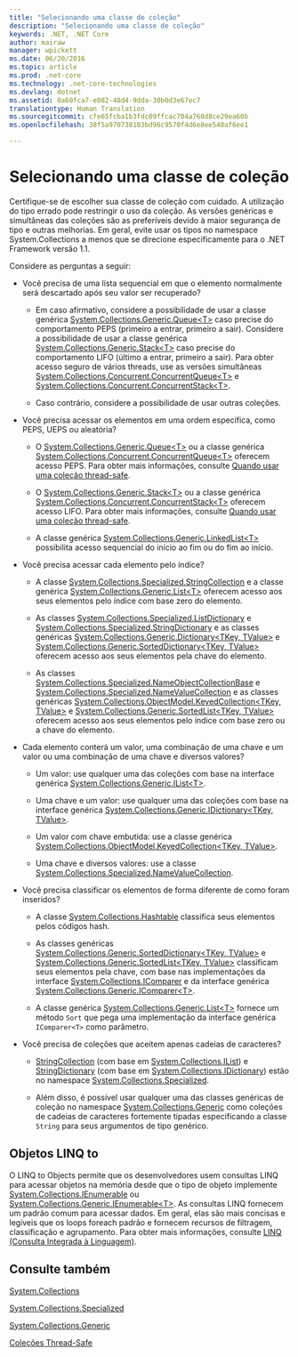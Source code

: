 ```yaml
---
title: "Selecionando uma classe de coleção"
description: "Selecionando uma classe de coleção"
keywords: .NET, .NET Core
author: mairaw
manager: wpickett
ms.date: 06/20/2016
ms.topic: article
ms.prod: .net-core
ms.technology: .net-core-technologies
ms.devlang: dotnet
ms.assetid: 0a60fca7-e082-48d4-9dda-30b0d3e67ec7
translationtype: Human Translation
ms.sourcegitcommit: cfe65fcba1b3fdc09ffcac704a760d8ce29ea60b
ms.openlocfilehash: 38f5a970738103bd96c9570f4d6e8ee540af6ee1

---
```


# <a name="selecting-a-collection-class"></a>Selecionando uma classe de coleção

Certifique-se de escolher sua classe de coleção com cuidado. A utilização do tipo errado pode restringir o uso da coleção. As versões genéricas e simultâneas das coleções são as preferíveis devido à maior segurança de tipo e outras melhorias. Em geral, evite usar os tipos no namespace System.Collections a menos que se direcione especificamente para o .NET Framework versão 1.1. 

Considere as perguntas a seguir:

* Você precisa de uma lista sequencial em que o elemento normalmente será descartado após seu valor ser recuperado? 

    * Em caso afirmativo, considere a possibilidade de usar a classe genérica [System.Collections.Generic.Queue&lt;T&gt;](https://docs.microsoft.com/dotnet/core/api/System.Collections.Generic.Queue-1) caso precise do comportamento PEPS (primeiro a entrar, primeiro a sair). Considere a possibilidade de usar a classe genérica [System.Collections.Generic.Stack&lt;T&gt;](https://docs.microsoft.com/dotnet/core/api/System.Collections.Generic.Stack-1) caso precise do comportamento LIFO (último a entrar, primeiro a sair). Para obter acesso seguro de vários threads, use as versões simultâneas [System.Collections.Concurrent.ConcurrentQueue&lt;T&gt;](https://docs.microsoft.com/dotnet/core/api/System.Collections.Concurrent.ConcurrentQueue-1) e [System.Collections.Concurrent.ConcurrentStack&lt;T&gt;](https://docs.microsoft.com/dotnet/core/api/System.Collections.Concurrent.ConcurrentStack-1).
    
    * Caso contrário, considere a possibilidade de usar outras coleções.
    
* Você precisa acessar os elementos em uma ordem específica, como PEPS, UEPS ou aleatória?

    * O [System.Collections.Generic.Queue&lt;T&gt;](https://docs.microsoft.com/dotnet/core/api/System.Collections.Generic.Queue-1) ou a classe genérica [System.Collections.Concurrent.ConcurrentQueue&lt;T&gt;](https://docs.microsoft.com/dotnet/core/api/System.Collections.Concurrent.ConcurrentQueue-1) oferecem acesso PEPS. Para obter mais informações, consulte [Quando usar uma coleção thread-safe](threadsafe/when-to-use-a-thread-safe-collection.md).
    
    * O [System.Collections.Generic.Stack&lt;T&gt;](https://docs.microsoft.com/dotnet/core/api/System.Collections.Generic.Stack-1) ou a classe genérica [System.Collections.Concurrent.ConcurrentStack&lt;T&gt;](https://docs.microsoft.com/dotnet/core/api/System.Collections.Concurrent.ConcurrentStack-1) oferecem acesso LIFO. Para obter mais informações, consulte [Quando usar uma coleção thread-safe](threadsafe/when-to-use-a-thread-safe-collection.md).
    
    * A classe genérica [System.Collections.Generic.LinkedList&lt;T&gt;](https://docs.microsoft.com/dotnet/core/api/System.Collections.Generic.LinkedList-1) possibilita acesso sequencial do início ao fim ou do fim ao início.
    
* Você precisa acessar cada elemento pelo índice? 

    * A classe [System.Collections.Specialized.StringCollection](https://docs.microsoft.com/dotnet/core/api/System.Collections.Specialized.StringCollection) e a classe genérica [System.Collections.Generic.List&lt;T&gt;](https://docs.microsoft.com/dotnet/core/api/System.Collections.Generic.List-1) oferecem acesso aos seus elementos pelo índice com base zero do elemento. 
    
    * As classes [System.Collections.Specialized.ListDictionary](https://docs.microsoft.com/dotnet/core/api/System.Collections.Specialized.ListDictionary) e [System.Collections.Specialized.StringDictionary](https://docs.microsoft.com/dotnet/core/api/System.Collections.Specialized.StringDictionary) e as classes genéricas [System.Collections.Generic.Dictionary&lt;TKey, TValue&gt;](https://docs.microsoft.com/dotnet/core/api/System.Collections.Generic.Dictionary-2) e [System.Collections.Generic.SortedDictionary&lt;TKey, TValue&gt;](https://docs.microsoft.com/dotnet/core/api/System.Collections.Generic.SortedDictionary-2) oferecem acesso aos seus elementos pela chave do elemento.
    
    * As classes [System.Collections.Specialized.NameObjectCollectionBase](https://docs.microsoft.com/dotnet/core/api/System.Collections.Specialized.NameObjectCollectionBase) e [System.Collections.Specialized.NameValueCollection](https://docs.microsoft.com/dotnet/core/api/System.Collections.Specialized.NameValueCollection) e as classes genéricas [System.Collections.ObjectModel.KeyedCollection&lt;TKey, TValue&gt;](https://docs.microsoft.com/dotnet/core/api/System.Collections.ObjectModel.KeyedCollection-2) e [System.Collections.Generic.SortedList&lt;TKey, TValue&gt;](https://docs.microsoft.com/dotnet/core/api/System.Collections.Generic.SortedList-2) oferecem acesso aos seus elementos pelo índice com base zero ou a chave do elemento.
    
* Cada elemento conterá um valor, uma combinação de uma chave e um valor ou uma combinação de uma chave e diversos valores? 

    * Um valor: use qualquer uma das coleções com base na interface genérica [System.Collections.Generic.IList&lt;T&gt;](https://docs.microsoft.com/dotnet/core/api/System.Collections.Generic.IList-1).
    
    * Uma chave e um valor: use qualquer uma das coleções com base na interface genérica [System.Collections.Generic.IDictionary&lt;TKey, TValue&gt;](https://docs.microsoft.com/dotnet/core/api/System.Collections.Generic.IDictionary-2).
    
    * Um valor com chave embutida: use a classe genérica [System.Collections.ObjectModel.KeyedCollection&lt;TKey, TValue&gt;](https://docs.microsoft.com/dotnet/core/api/System.Collections.ObjectModel.KeyedCollection-2).
    
    * Uma chave e diversos valores: use a classe [System.Collections.Specialized.NameValueCollection](https://docs.microsoft.com/dotnet/core/api/System.Collections.Specialized.NameValueCollection).
    
* Você precisa classificar os elementos de forma diferente de como foram inseridos? 

    * A classe [System.Collections.Hashtable](https://docs.microsoft.com/dotnet/core/api/System.Collections.Hashtable) classifica seus elementos pelos códigos hash.
    
    * As classes genéricas [System.Collections.Generic.SortedDictionary&lt;TKey, TValue&gt;](https://docs.microsoft.com/dotnet/core/api/System.Collections.Generic.SortedDictionary-2) e [System.Collections.Generic.SortedList&lt;TKey, TValue&gt;](https://docs.microsoft.com/dotnet/core/api/System.Collections.Generic.SortedList-2) classificam seus elementos pela chave, com base nas implementações da interface [System.Collections.IComparer](https://docs.microsoft.com/dotnet/core/api/System.Collections.IComparer) e da interface genérica [System.Collections.Generic.IComparer&lt;T&gt;](https://docs.microsoft.com/dotnet/core/api/System.Collections.Generic.IComparer-1).
    
    * A classe genérica [System.Collections.Generic.List&lt;T&gt;](https://docs.microsoft.com/dotnet/core/api/System.Collections.Generic.List-1) fornece um método `Sort` que pega uma implementação da interface genérica `IComparer<T>` como parâmetro.
    
* Você precisa de coleções que aceitem apenas cadeias de caracteres? 

    * [StringCollection](https://docs.microsoft.com/dotnet/core/api/System.Collections.Specialized.StringCollection) (com base em [System.Collections.IList](https://docs.microsoft.com/dotnet/core/api/System.Collections.IList)) e [StringDictionary](https://docs.microsoft.com/dotnet/core/api/System.Collections.Specialized.StringDictionary) (com base em [System.Collections.IDictionary](https://docs.microsoft.com/dotnet/core/api/System.Collections.IDictionary)) estão no namespace [System.Collections.Specialized](https://docs.microsoft.com/dotnet/core/api/System.Collections.Specialized). 
    
    * Além disso, é possível usar qualquer uma das classes genéricas de coleção no namespace [System.Collections.Generic](https://docs.microsoft.com/dotnet/core/api/System.Collections.Generic) como coleções de cadeias de caracteres fortemente tipadas especificando a classe `String` para seus argumentos de tipo genérico.
    
## <a name="linq-to-objects"></a>Objetos LINQ to

O LINQ to Objects permite que os desenvolvedores usem consultas LINQ para acessar objetos na memória desde que o tipo de objeto implemente [System.Collections.IEnumerable](https://docs.microsoft.com/dotnet/core/api/System.Collections.IEnumerable) ou [System.Collections.Generic.IEnumerable&lt;T&gt;](https://docs.microsoft.com/dotnet/core/api/System.Collections.Generic.IEnumerable-1). As consultas LINQ fornecem um padrão comum para acessar dados. Em geral, elas são mais concisas e legíveis que os loops foreach padrão e fornecem recursos de filtragem, classificação e agrupamento. Para obter mais informações, consulte [LINQ (Consulta Integrada à Linguagem)](../../csharp/linq.md).

## <a name="see-also"></a>Consulte também

[System.Collections](https://docs.microsoft.com/dotnet/core/api/System.Collections)

[System.Collections.Specialized](https://docs.microsoft.com/dotnet/core/api/System.Collections.Specialized)

[System.Collections.Generic](https://docs.microsoft.com/dotnet/core/api/System.Collections.Generic)

[Coleções Thread-Safe](threadsafe/index.md)



<!--HONumber=Nov16_HO4-->



